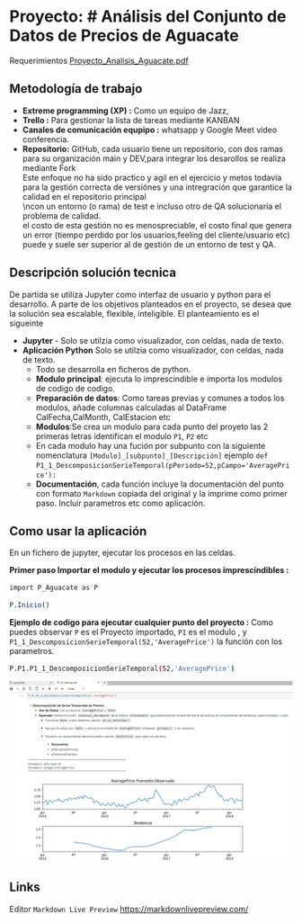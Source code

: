 # Proyecto: # Análisis del Conjunto de Datos de Precios de Aguacate 

Requerimientos [Proyecto_Analisis_Aguacate.pdf](/documentacion/Proyecto_Analisis_Aguacate.pdf) 

## Metodología de trabajo

- **Extreme programming (XP) :** Como un equipo de Jazz,
- **Trello :** Para gestionar la lista de tareas mediante KANBAN 
- **Canales de comunicación equpipo :** whatsapp  y Google Meet video conferencia.
- **Repositorio:** GitHub, cada usuario tiene un repositorio, con dos ramas para su organización main y DEV,para integrar los desarollos se realiza mediante Fork  
Este enfoque no ha sido practico y agil en el ejercicio y metos todavía para la gestión correcta de versiónes y una intregración que garantice la calidad en el repositorio principal  
\ncon un entorno (o rama) de test e incluso otro de QA solucionaría el problema de calidad.  
el costo de esta gestión no es menospreciable, el costo final que genera un error (tiempo perdido por los usuarios,feeling del cliente/usuario etc) puede y suele ser superior al de gestión de un entorno de test y QA.
## Descripción solución tecnica
  De partida se utiliza Jupyter como interfaz de usuario y python para el desarrollo.
  A parte de los objetivos planteados en el proyecto, se desea que la solución sea escalable, flexible, inteligible. 
  El planteamiento es el sigueinte
- **Jupyter** - Solo se utilzia como visualizador, con celdas, nada de texto.
- **Aplicación Python** Solo se utilzia como visualizador, con celdas, nada de texto.
   - Todo se desarrolla en ficheros de python.
  - **Modulo principal**:  ejecuta lo imprescindible e importa los modulos de codigo de codigo.
  - **Preparación de datos**: Como tareas previas y comunes a todos los modulos, añade columnas calculadas al DataFrame CalFecha,CalMonth, CalEstacion etc 
  - **Modulos**:Se crea un modulo para cada punto del proyeto las 2 primeras letras identifican el modulo `P1`, `P2` etc
  - En cada modulo hay una fución por subpunto con la siguiente nomenclatura `[Modulo]_[subpunto]_[Descripción]` ejemplo `def P1_1_DescomposicionSerieTemporal(pPeriodo=52,pCampo='AveragePrice'):`
  - **Documentación**, cada función incluye la documentación del punto con formato `Markdown` copiada del original y la imprime como primer paso. Incluir parametros etc como aplicación.

      
## Como usar la aplicación

En un fichero de jupyter, ejecutar los procesos en las celdas.

**Primer paso Importar el modulo y ejecutar los procesos imprescindibles :**


```sh
import P_Aguacate as P
```
```sh
P.Inicio()
```

**Ejemplo de codigo para ejecutar cualquier punto del proyecto :**
Como puedes observar `P` es el Proyecto importado, `P1` es el modulo , y `P1_1_DescomposicionSerieTemporal(52,'AveragePrice')` la función con los parametros.
```sh
P.P1.P1_1_DescomposicionSerieTemporal(52,'AveragePrice')
```
![Readme ejemplo 01](/documentacion/Readme_Ejemplo.png)

## Links

Editor `Markdown Live Preview` https://markdownlivepreview.com/


